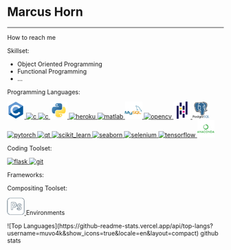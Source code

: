 # Marcus Horn
---

How to reach me


Skillset:
- Object Oriented Programming
- Functional Programming
- ...

Programming Languages:
<p align="left" dir="auto"> 
  <a href="https://www.cprogramming.com/" rel="nofollow"> 
    <img src="https://raw.githubusercontent.com/devicons/devicon/master/icons/c/c-original.svg" alt="c" width="40" height="40" style="max-width: 100%;"> 
  </a>
  <a href="https://isocpp.org/std/the-standard" rel="nofollow"> 
    <img src="https://raw.githubusercontent.com/isocpp/logos/64ef037049f87ac74875dbe72695e59118b52186/cpp_logo.svg" alt="c" width="40" height="40" style="max-width: 100%;"> 
  </a>
  <a href="https://learn.microsoft.com/en-us/dotnet/csharp/" rel="nofollow"> 
    <img src="https://seeklogo.com/images/C/c-sharp-c-logo-02F17714BA-seeklogo.com.png" alt="c" width="40" height="40" style="max-width: 100%;"> 
  </a>
    <a href="https://www.python.org" rel="nofollow"> 
    <img src="https://raw.githubusercontent.com/devicons/devicon/master/icons/python/python-original.svg" alt="python" width="40" height="40" style="max-width: 100%;"> 
  </a> 
  <a href="https://heroku.com" rel="nofollow"> <img src="https://camo.githubusercontent.com/a7553749f374bd64a02e5141697c24aeb9955ff99bb6de2ef80f4c1b6eb2ad6f/68747470733a2f2f7777772e766563746f726c6f676f2e7a6f6e652f6c6f676f732f6865726f6b752f6865726f6b752d69636f6e2e737667" alt="heroku" width="40" height="40" data-canonical-src="https://www.vectorlogo.zone/logos/heroku/heroku-icon.svg" style="max-width: 100%;"> 
  </a> 
  <a href="https://www.mathworks.com/" rel="nofollow"> <img src="https://camo.githubusercontent.com/05dcd14dd5bbb56317db03153ecdbeb6aadbd4be251a10dab702a0158b5ad6a0/68747470733a2f2f75706c6f61642e77696b696d656469612e6f72672f77696b6970656469612f636f6d6d6f6e732f322f32312f4d61746c61625f4c6f676f2e706e67" alt="matlab" width="40" height="40" data-canonical-src="https://upload.wikimedia.org/wikipedia/commons/2/21/Matlab_Logo.png" style="max-width: 100%;"> 
  </a> 
  <a href="https://www.mysql.com/" rel="nofollow"> 
    <img src="https://raw.githubusercontent.com/devicons/devicon/master/icons/mysql/mysql-original-wordmark.svg" alt="mysql" width="40" height="40" style="max-width: 100%;"> 
  </a> 
  <a href="https://opencv.org/" rel="nofollow"> 
    <img src="https://camo.githubusercontent.com/2d609418566a429782a470abad1fb6aa1c4f1311a139c0c98fddf16b05bfacc2/68747470733a2f2f7777772e766563746f726c6f676f2e7a6f6e652f6c6f676f732f6f70656e63762f6f70656e63762d69636f6e2e737667" alt="opencv" width="40" height="40" data-canonical-src="https://www.vectorlogo.zone/logos/opencv/opencv-icon.svg" style="max-width: 100%;"> 
  </a> 
  <a href="https://pandas.pydata.org/" rel="nofollow"> 
    <img src="https://raw.githubusercontent.com/devicons/devicon/2ae2a900d2f041da66e950e4d48052658d850630/icons/pandas/pandas-original.svg" alt="pandas" width="40" height="40" style="max-width: 100%;"> 
  </a> 
  <a href="https://www.postgresql.org" rel="nofollow"> 
    <img src="https://raw.githubusercontent.com/devicons/devicon/master/icons/postgresql/postgresql-original-wordmark.svg" alt="postgresql" width="40" height="40" style="max-width: 100%;"> 
  </a> 
  <a href="https://pytorch.org/" rel="nofollow"> 
      <img src="https://camo.githubusercontent.com/1e72f25c526d43089e8363a10ac4d99eb6e1cf613652c659d77bcdeeda657356/68747470733a2f2f7777772e766563746f726c6f676f2e7a6f6e652f6c6f676f732f7079746f7263682f7079746f7263682d69636f6e2e737667" alt="pytorch" width="40" height="40" data-canonical-src="https://www.vectorlogo.zone/logos/pytorch/pytorch-icon.svg" style="max-width: 100%;"> 
  </a> 
  <a href="https://www.qt.io/" rel="nofollow"> 
    <img src="https://camo.githubusercontent.com/5e47fa7eeba428dcbf87fec579546aee07f01adff1a96a3e658af3cde9368db6/68747470733a2f2f75706c6f61642e77696b696d656469612e6f72672f77696b6970656469612f636f6d6d6f6e732f302f30622f51745f6c6f676f5f323031362e737667" alt="qt" width="40" height="40" data-canonical-src="https://upload.wikimedia.org/wikipedia/commons/0/0b/Qt_logo_2016.svg" style="max-width: 100%;"> 
  </a> 
  <a href="https://scikit-learn.org/" rel="nofollow"> 
    <img src="https://camo.githubusercontent.com/4592b4c82382213c9b29aec5d01698ae1a6f2121747bbeb649e1ec56263f6921/68747470733a2f2f75706c6f61642e77696b696d656469612e6f72672f77696b6970656469612f636f6d6d6f6e732f302f30352f5363696b69745f6c6561726e5f6c6f676f5f736d616c6c2e737667" alt="scikit_learn" width="40" height="40" data-canonical-src="https://upload.wikimedia.org/wikipedia/commons/0/05/Scikit_learn_logo_small.svg" style="max-width: 100%;"> 
  </a> 
  <a href="https://seaborn.pydata.org/" rel="nofollow"> 
    <img src="https://camo.githubusercontent.com/9fd2f327a5cbb4cc78b8d2ec991eba5b1fd1f9bf06a3f52904da58e6ff18361e/68747470733a2f2f736561626f726e2e7079646174612e6f72672f5f696d616765732f6c6f676f2d6d61726b2d6c6967687462672e737667" alt="seaborn" width="40" height="40" data-canonical-src="https://seaborn.pydata.org/_images/logo-mark-lightbg.svg" style="max-width: 100%;"> 
  </a> 
  <a href="https://www.selenium.dev" rel="nofollow"> 
      <img src="https://raw.githubusercontent.com/detain/svg-logos/780f25886640cef088af994181646db2f6b1a3f8/svg/selenium-logo.svg" alt="selenium" width="40" height="40" style="max-width: 100%;"> 
  </a> 
  <a href="https://www.tensorflow.org" rel="nofollow"> 
        <img src="https://camo.githubusercontent.com/008f20e996511a8c19cea632dccfb69bd00613935b3fea3b36ce75c486713573/68747470733a2f2f7777772e766563746f726c6f676f2e7a6f6e652f6c6f676f732f74656e736f72666c6f772f74656e736f72666c6f772d69636f6e2e737667" alt="tensorflow" width="40" height="40" data-canonical-src="https://www.vectorlogo.zone/logos/tensorflow/tensorflow-icon.svg" style="max-width: 100%;"> 
  </a>
  <a href="https://www.anaconda.com" rel="nofollow">
    <img src="https://raw.githubusercontent.com/devicons/devicon/master/icons/anaconda/anaconda-original-wordmark.svg" alt="anaconda" width="40" height="40" style="max-width: 100%;">
  </a> 
</p>
Coding Toolset:
<p>
  <a href="https://flask.palletsprojects.com/" rel="nofollow"> 
    <img src="https://camo.githubusercontent.com/93e24451f31be6bde3c380832f676128de66261b99c04adc42230fe9ab415733/68747470733a2f2f7777772e766563746f726c6f676f2e7a6f6e652f6c6f676f732f706f636f6f5f666c61736b2f706f636f6f5f666c61736b2d69636f6e2e737667" alt="flask" width="40" height="40" data-canonical-src="https://www.vectorlogo.zone/logos/pocoo_flask/pocoo_flask-icon.svg" style="max-width: 100%;"> 
  </a> 
  <a href="https://git-scm.com/" rel="nofollow"> 
    <img src="https://camo.githubusercontent.com/fcafa5ebc1f5f789ae7d012a3ecd8fe7bda49516591caf7c37698f764165d880/68747470733a2f2f7777772e766563746f726c6f676f2e7a6f6e652f6c6f676f732f6769742d73636d2f6769742d73636d2d69636f6e2e737667" alt="git" width="40" height="40" data-canonical-src="https://www.vectorlogo.zone/logos/git-scm/git-scm-icon.svg" style="max-width: 100%;"> 
  </a> 
</p>
Frameworks:
<p>
  
</p>
Compositing Toolset:
<p>
  <a href="https://www.photoshop.com/en" rel="nofollow"> 
    <img src="https://raw.githubusercontent.com/devicons/devicon/master/icons/photoshop/photoshop-line.svg" alt="photoshop" width="40" height="40" style="max-width: 100%;"> 
  </a>
Environments
</p>
<p>
</p>
![Top Languages](https://github-readme-stats.vercel.app/api/top-langs?username=muvo4k&show_icons=true&locale=en&layout=compact)
github stats
